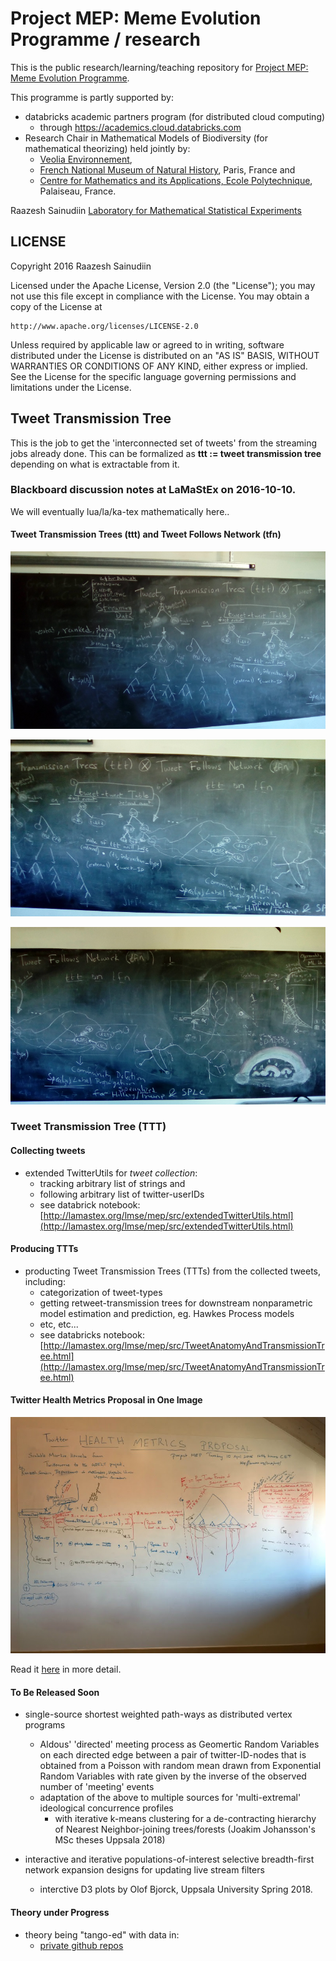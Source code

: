 # Project MEP: Meme Evolution Programme / research

This is the public research/learning/teaching repository for [Project MEP: Meme Evolution Programme](https://lamastex.github.io/scalable-data-science/sds/research/mep/).

This programme is partly supported by:

* databricks academic partners program (for distributed cloud computing) 
	* through https://academics.cloud.databricks.com
* Research Chair in Mathematical Models of Biodiversity (for mathematical theorizing) held jointly by:
	* [Veolia Environnement](http://en.wikipedia.org/wiki/Veolia_Environnement), 
	* [French National Museum of Natural History](http://www.mnhn.fr/fr), Paris, France and 
	* [Centre for Mathematics and its Applications, Ecole Polytechnique](http://www.cmap.polytechnique.fr/), Palaiseau, France.

Raazesh Sainudiin
[Laboratory for Mathematical Statistical Experiments](http://lamastex.org)

## LICENSE

Copyright 2016 Raazesh Sainudiin 

Licensed under the Apache License, Version 2.0 (the "License");
you may not use this file except in compliance with the License.
You may obtain a copy of the License at

    http://www.apache.org/licenses/LICENSE-2.0

Unless required by applicable law or agreed to in writing, software
distributed under the License is distributed on an "AS IS" BASIS,
WITHOUT WARRANTIES OR CONDITIONS OF ANY KIND, either express or implied.
See the License for the specific language governing permissions and
limitations under the License.


## Tweet Transmission Tree

This is the job to get the 'interconnected set of tweets' from the streaming jobs already done. This can be formalized as **ttt := tweet transmission tree** depending on what is extractable from it.

### Blackboard discussion notes at LaMaStEx on 2016-10-10. 
We will eventually lua/la/ka-tex mathematically here..

#### Tweet Transmission Trees (ttt) and Tweet Follows Network (tfn)

![ttt-tfn-00](twTransmissionTreesOnSocialNetworks/notes/20161010_151334_ttttfn00.jpg)

![ttt-tfn01](twTransmissionTreesOnSocialNetworks/notes/20161010_151345_ttttfn01.jpg)

![ttttfn02](twTransmissionTreesOnSocialNetworks/notes/20161010_151351_ttttfn02.jpg)

### Tweet Transmission Tree (TTT)

#### Collecting tweets

* extended TwitterUtils for *tweet collection*:
	* tracking arbitrary list of strings and 
	* following arbitrary list of twitter-userIDs 
	* see databrick notebook: [http://lamastex.org/lmse/mep/src/extendedTwitterUtils.html](http://lamastex.org/lmse/mep/src/extendedTwitterUtils.html) 

#### Producing TTTs

* producting Tweet Transmission Trees (TTTs) from the collected tweets, including: 
	* categorization of tweet-types
	* getting retweet-transmission trees for downstream nonparametric model estimation and prediction, eg. Hawkes Process models
	* etc, etc...
	* see databricks notebook: [http://lamastex.org/lmse/mep/src/TweetAnatomyAndTransmissionTree.html](http://lamastex.org/lmse/mep/src/TweetAnatomyAndTransmissionTree.html)

#### Twitter Health Metrics Proposal in One Image

![proposals/twitterHealthMetrics/images/fullProposalAs1OrigSmall.jpg](proposals/twitterHealthMetrics/images/fullProposalAs1OrigSmall.jpg)

Read it [here](proposals/twitterHealthMetrics/README.md) in more detail.

#### To Be Released Soon

* single-source shortest weighted path-ways as distributed vertex programs
	* Aldous' 'directed' meeting process as Geomertic Random Variables on each directed edge between a pair of twitter-ID-nodes that is obtained from a Poisson with random mean drawn from Exponential Random Variables with rate given by the inverse of the observed number of 'meeting' events
	* adaptation of the above to multiple sources for 'multi-extremal' ideological concurrence profiles
        * with iterative k-means clustering for a de-contracting hierarchy of Nearest Neighbor-joining trees/forests (Joakim Johansson's MSc theses Uppsala 2018)

* interactive and iterative populations-of-interest selective breadth-first network expansion designs for updating live stream filters
	* interctive D3 plots by Olof Bjorck, Uppsala University Spring 2018.

#### Theory under Progress
* theory being "tango-ed" with data in:
	* [private github repos](https://github.com/raazesh-sainudiin/working-manuscript-MEPCMAPX)


